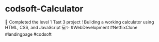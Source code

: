 # codsoft-Calculator
🚀 Completed the level 1 Tast 3 project  ! Building a working calculator using  HTML, CSS, and JavaScript 💻✨  #WebDevelopment #NetflixClone #landingpage #codsoft
